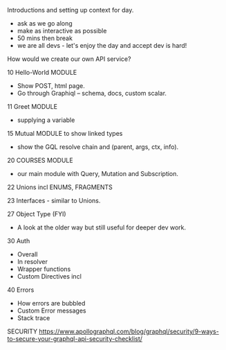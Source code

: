 Introductions and setting up context for day.

-  ask as we go along
-  make as interactive as possible
-  50 mins then break
-  we are all devs - let's enjoy the day and accept dev is hard!

How would we create our own API service?

10 Hello-World MODULE

-  Show POST, html page.
-  Go through Graphiql – schema, docs, custom scalar.

11 Greet MODULE

-  supplying a variable

15 Mutual MODULE to show linked types

-  show the GQL resolve chain and (parent, args, ctx, info).

20 COURSES MODULE

-  our main module with Query, Mutation and Subscription.

22 Unions incl ENUMS, FRAGMENTS

23 Interfaces - similar to Unions.

27 Object Type (FYI)

-  A look at the older way but still useful for deeper dev work.

30 Auth

-  Overall
-  In resolver
-  Wrapper functions
-  Custom Directives incl

40 Errors

-  How errors are bubbled
-  Custom Error messages
-  Stack trace

SECURITY https://www.apollographql.com/blog/graphql/security/9-ways-to-secure-your-graphql-api-security-checklist/
